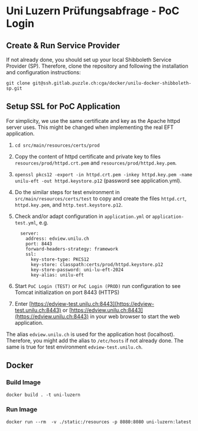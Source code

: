 # Uni Luzern Prüfungsabfrage - PoC Login

## Create & Run Service Provider

If not already done, you should set up your local Shibboleth Service Provider (SP). Therefore, clone the repository
and following the installation and configuration instructions:

```
git clone git@ssh.gitlab.puzzle.ch:cga/docker/unilu-docker-shibboleth-sp.git
```

## Setup SSL for PoC Application

For simplicity, we use the same certificate and key as the Apache httpd server uses. This might be changed when
implementing the real EFT application.

1. `cd src/main/resources/certs/prod`
2. Copy the content of httpd certificate and private key to files `resources/prod/httpd.crt.pem` and
   `resources/prod/httpd.key.pem`.
3. `openssl pkcs12 -export -in httpd.crt.pem -inkey httpd.key.pem -name unilu-eft -out httpd.keystore.p12`
   (password see application.yml).
4. Do the similar steps for test environment in `src/main/resources/certs/test` to copy and create the files
   `httpd.crt`, `httpd.key.pem`, and `http.test.keystore.p12`.
5. Check and/or adapt configuration in `application.yml` or `application-test.yml`, e.g.

         server:
           address: edview.unilu.ch
           port: 8443
           forward-headers-strategy: framework
           ssl:
             key-store-type: PKCS12
             key-store: classpath:certs/prod/httpd.keystore.p12
             key-store-password: uni-lu-eft-2024
             key-alias: unilu-eft

6. Start `PoC Login (TEST)` or `PoC Login (PROD)` run configuration to see Tomcat initialization on port 8443 (HTTPS)
7. Enter [https://edview-test.unilu.ch:8443](https://edview-test.unilu.ch:8443)
   or [https://edview.unilu.ch:8443](https://edview.unilu.ch:8443) in your web browser to start the web
   application.

The alias `edview.unilu.ch` is used for the application host (localhost). Therefore, you might add the alias to
`/etc/hosts` if not already done. The same is true for test environment `edview-test.unilu.ch`.

## Docker

### Build Image

`docker build . -t uni-luzern`

### Run Image

`docker run --rm  -v ./static:/resources -p 8080:8080 uni-luzern:latest`

